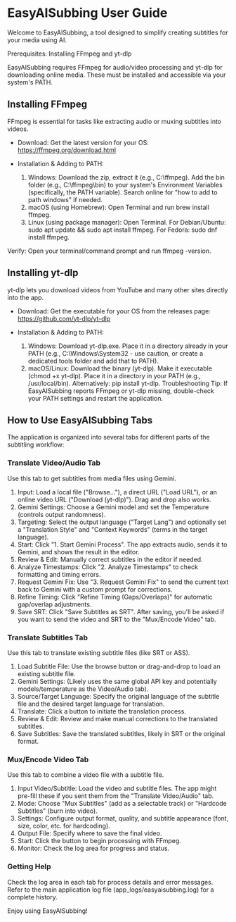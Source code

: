 # EasyAISubbing User Guide

Welcome to EasyAISubbing, a tool designed to simplify creating subtitles for your media using AI.

Prerequisites: Installing FFmpeg and yt-dlp

EasyAISubbing requires FFmpeg for audio/video processing and yt-dlp for downloading online media. These must be installed and accessible via your system's PATH.

## Installing FFmpeg

FFmpeg is essential for tasks like extracting audio or muxing subtitles into videos.

- Download: Get the latest version for your OS: https://ffmpeg.org/download.html

- Installation & Adding to PATH:
    1. Windows: Download the zip, extract it (e.g., C:\ffmpeg). Add the bin folder (e.g., C:\ffmpeg\bin) to your system's Environment Variables (specifically, the PATH variable). Search online for "how to add to path windows" if needed.
    2. macOS (using Homebrew): Open Terminal and run brew install ffmpeg.
    3. Linux (using package manager): Open Terminal. For Debian/Ubuntu: sudo apt update && sudo apt install ffmpeg. For Fedora: sudo dnf install ffmpeg.

Verify: Open your terminal/command prompt and run ffmpeg -version.

## Installing yt-dlp

yt-dlp lets you download videos from YouTube and many other sites directly into the app.

- Download: Get the executable for your OS from the releases page: https://github.com/yt-dlp/yt-dlp

- Installation & Adding to PATH:
    1. Windows: Download yt-dlp.exe. Place it in a directory already in your PATH (e.g., C:\Windows\System32 - use caution, or create a dedicated tools folder and add that to PATH).
    2. macOS/Linux: Download the binary (yt-dlp). Make it executable (chmod +x yt-dlp). Place it in a directory in your PATH (e.g., /usr/local/bin). Alternatively: pip install yt-dlp.
Troubleshooting Tip: If EasyAISubbing reports FFmpeg or yt-dlp missing, double-check your PATH settings and restart the application.

## How to Use EasyAISubbing Tabs

The application is organized into several tabs for different parts of the subtitling workflow:

### Translate Video/Audio Tab

Use this tab to get subtitles from media files using Gemini.

1. Input: Load a local file ("Browse..."), a direct URL ("Load URL"), or an online video URL ("Download (yt-dlp)"). Drag and drop also works.
2. Gemini Settings: Choose a Gemini model and set the Temperature (controls output randomness).
3. Targeting: Select the output language ("Target Lang") and optionally set a "Translation Style" and "Context Keywords" (terms in the target language).
4. Start: Click "1. Start Gemini Process". The app extracts audio, sends it to Gemini, and shows the result in the editor.
5. Review & Edit: Manually correct subtitles in the editor if needed.
6. Analyze Timestamps: Click "2. Analyze Timestamps" to check formatting and timing errors.
7. Request Gemini Fix: Use "3. Request Gemini Fix" to send the current text back to Gemini with a custom prompt for corrections.
8. Refine Timing: Click "Refine Timing (Gaps/Overlaps)" for automatic gap/overlap adjustments.
9. Save SRT: Click "Save Subtitles as SRT". After saving, you'll be asked if you want to send the video and SRT to the "Mux/Encode Video" tab.

### Translate Subtitles Tab

Use this tab to translate existing subtitle files (like SRT or ASS).

1. Load Subtitle File: Use the browse button or drag-and-drop to load an existing subtitle file.
2. Gemini Settings: (Likely uses the same global API key and potentially models/temperature as the Video/Audio tab).
3. Source/Target Language: Specify the original language of the subtitle file and the desired target language for translation.
4. Translate: Click a button to initiate the translation process.
5. Review & Edit: Review and make manual corrections to the translated subtitles.
6. Save Subtitles: Save the translated subtitles, likely in SRT or the original format.

### Mux/Encode Video Tab

Use this tab to combine a video file with a subtitle file.

1. Input Video/Subtitle: Load the video and subtitle files. The app might pre-fill these if you sent them from the "Translate Video/Audio" tab.
2. Mode: Choose "Mux Subtitles" (add as a selectable track) or "Hardcode Subtitles" (burn into video).
3. Settings: Configure output format, quality, and subtitle appearance (font, size, color, etc. for hardcoding).
4. Output File: Specify where to save the final video.
5. Start: Click the button to begin processing with FFmpeg.
6. Monitor: Check the log area for progress and status.

### Getting Help

Check the log area in each tab for process details and error messages.
Refer to the main application log file (app_logs/easyaisubbing.log) for a complete history.

Enjoy using EasyAISubbing!
